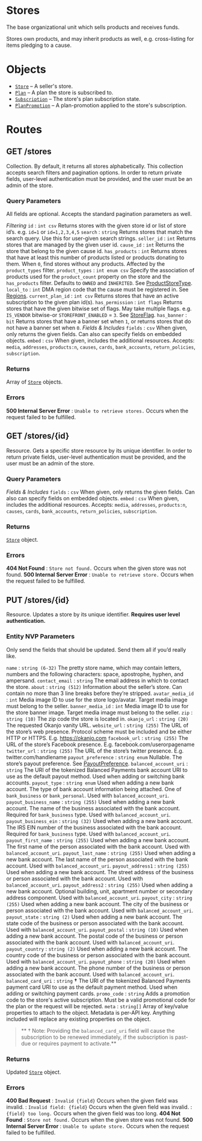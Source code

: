 
# Stores

The base organizational unit which sells products and receives funds.

Stores own products, and may inherit products as well, e.g. cross-listing for items pledging to a cause.

# Objects

* [`Store`](Objects.html#Store) – A seller's store.
* [`Plan`](Objects.html#Plan) – A plan the store is subscribed to.
* [`Subscription`](Objects.html#Subscription) – The store's plan subscription state.
* [`PlanPromotion`](Objects.html#PlanPromotion) – A plan-promotion applied to the store's subscription.


# Routes


## GET /stores

Collection. By default, it returns all stores alphabetically. This collection accepts search filters and pagination
options. In order to return private fields, user-level authentication must be provided, and the user must be an admin of
the store.

### Query Parameters

All fields are optional. Accepts the standard pagination parameters as well.

*Filtering*
`id`
:   `int csv` Returns stores with the given store id or list of store id’s. e.g. `id=1` or `id=1,2,3,4,5`
`search`
:   `string` Returns stores that match the search query. Use this for user-given search strings.
`seller_id`
:   `int` Returns stores that are managed by the given user id.
`cause_id`
:   `int` Returns the store that belong to the given cause id.
`has_products`
:   `int` Returns stores that have at least this number of products listed or products donating to them. When `0`, find stores without any products. Affected by the `product_types` filter.
`product_types`
:   `int enum csv` Specify the association of products used for the `product_count` property on the store and the `has_products` filter. Defaults to `OWNED` and `INHERITED`. See [ProductStoreType](Constants.html#ProductStoreType).
`local_to`
:   `int` DMA region code that the cause must be registered in. See [Regions](Regions.html).
`current_plan_id`
:   `int csv` Returns stores that have an active subscription to the given plan id(s).
`has_permission`
:   `int flags` Returns stores that have the given bitwise set of flags. May take multiple flags. e.g. `IS_VENDOR` bitwise-or `STOREFRONT_ENABLED` = `3`. See [StoreFlag](Constants.html#StoreFlag).
`has_banner`
:   `bit` Returns stores that have a banner set when `1`, or returns stores that do not have a banner set when `0`.
*Fields & Includes*
`fields`
:   `csv` When given, only returns the given fields. Can also can specify fields on embedded objects.
`embed`
:   `csv` When given, includes the additional resources. Accepts: `media`, `addresses`, `products:n`, `causes`, `cards`, `bank_accounts`, `return_policies`, `subscription`.

### Returns

Array of [`Store`](Objects.html#Store) objects.

### Errors

**500 Internal Server Error**
:   `Unable to retrieve stores.` Occurs when the request failed to be fulfilled.



## GET /stores/{id}

Resource. Gets a specific store resource by its unique identifier. In order to return private fields, user-level
authentication must be provided, and the user must be an admin of the store.

### Query Parameters

*Fields & Includes*
`fields`
:   `csv` When given, only returns the given fields. Can also can specify fields on embedded objects.
`embed`
:   `csv` When given, includes the additional resources. Accepts: `media`, `addresses`, `products:n`, `causes`, `cards`, `bank_accounts`, `return_policies`, `subscription`.

### Returns

[`Store`](Objects.html#Store) object.

### Errors

**404 Not Found**
:   `Store not found.` Occurs when the given store was not found.
**500 Internal Server Error**
:   `Unable to retrieve store.` Occurs when the request failed to be fulfilled.



## PUT /stores/{id}

Resource. Updates a store by its unique identifier. **Requires user level authentication.**

### Entity NVP Parameters

Only send the fields that should be updated. Send them all if you’d really like.

`name`
:   `string (6-32)` The pretty store name, which may contain letters, numbers and the following characters: space, apostrophe, hyphen, and ampersand.
`contact_email`
:   `string` The email address in which to contact the store.
`about`
:   `string (512)` Information about the seller’s store. Can contain no more than 3 line breaks before they’re stripped.
`avatar_media_id`
:   `int` Media image ID to use for the store logo/avatar. Target media image must belong to the seller.
`banner_media_id`
:   `int` Media image ID to use for the store banner image. Target media image must belong to the seller.
`zip`
:   `string (10)` The zip code the store is located in.
`okanjo_url`
:   `string (20)` The requested Okanjo vanity URL.
`website_url`
:   `string (255)` The URL of the store’s web presence. Protocol scheme must be included and be either HTTP or HTTPS. E.g. https://okanjo.com
`facebook_url`
:   `string (255)` The URL of the store’s Facebook presence. E.g. facebook.com/userorpagename
`twitter_url`
:   `string (255)` The URL of the store’s twitter presence. E.g. twitter.com/handlename
`payout_preference`
:   `string enum` Nullable. The store’s payout preference. See [PayoutPreference](Constants.html#PayoutPreference).
`balanced_account_uri`
:   `string` The URI of the tokenized Balanced Payments bank account URI to use as the default payout method. Used when adding or switching bank accounts.
`payout_type`
:   `string enum` Used when adding a new bank account. The type of bank account information being attached. One of `bank_business` or `bank_personal`. Used with `balanced_account_uri`.
`payout_business_name`
:   `string (255)` Used when adding a new bank account. The name of the business associated with the bank account. Required for `bank_business` type. Used with `balanced_account_uri`.
`payout_business_ein`
:   `string (32)` Used when adding a new bank account. The IRS EIN number of the business associated with the bank account. Required for `bank_business` type. Used with `balanced_account_uri`.
`payout_first_name`
:   `string (255)` Used when adding a new bank account. The first name of the person associated with the bank account. Used with `balanced_account_uri`.
`payout_last_name`
:   `string (255)` Used when adding a new bank account. The last name of the person associated with the bank account. Used with `balanced_account_uri`.
`payout_address1`
:   `string (255)` Used when adding a new bank account. The street address of the business or person associated with the bank account. Used with `balanced_account_uri`.
`payout_address2`
:   `string (255)` Used when adding a new bank account. Optional building, unit, apartment number or secondary address component. Used with `balanced_account_uri`.
`payout_city`
:   `string (255)` Used when adding a new bank account. The city of the business or person associated with the bank account. Used with `balanced_account_uri`.
`payout_state`
:   `string (2)` Used when adding a new bank account. The state code of the business or person associated with the bank account. Used with `balanced_account_uri`.
`payout_postal`
:   `string (10)` Used when adding a new bank account. The postal code of the business or person associated with the bank account. Used with `balanced_account_uri`.
`payout_country`
:   `string (2)` Used when adding a new bank account. The country code of the business or person associated with the bank account. Used with `balanced_account_uri`.
`payout_phone`
:   `string (20)` Used when adding a new bank account. The phone number of the business or person associated with the bank account. Used with `balanced_account_uri`.
`balanced_card_uri`
:   `string` **†** The URI of the tokenized Balanced Payments payment card URI to use as the default payment method. Used when adding or switching payment cards.
`promo_code`
:   `string` Adds a promotion code to the store's active subscription. Must be a valid promotional code for the plan or the request will be rejected.
`meta`
:   `string[]`  Array of key/value properties to attach to the object. Metadata is per-API key. Anything included will replace any existing properties on the object.

> ** † Note: Providing the `balanced_card_uri` field will cause the subscription to be renewed immediately, if the subscription is past-due or requires payment to activate.**


### Returns

Updated [`Store`](Objects.html#Store) object.

### Errors

**400 Bad Request**
:   `Invalid {field}` Occurs when the given field was invalid.
:   `Invalid field: {field}` Occurs when the given field was invalid.
:   `{field} too long.` Occurs when the given field was too long.
**404 Not Found**
:   `Store not found.` Occurs when the given store was not found.
**500 Internal Server Error**
:   `Unable to update store.` Occurs when the request failed to be fulfilled.

